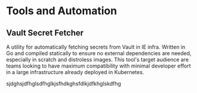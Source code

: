 # Tools and Automation

## Vault Secret Fetcher

A utility for automatically fetching secrets from Vault in IE infra. Written in Go and compiled statically to ensure no external dependencies are needed, especially in scratch and distroless images. This tool's target audience are teams looking to have maximum compatibility with minimal developer effort in a large infrastructure already deployed in Kubernetes.

sjdghsjdfhglsdfhglkjsfhdkghsfdlkjdfkhglskdfhg